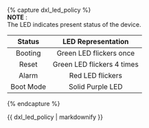 {% capture dxl_led_policy %}  
**NOTE** :  
The LED indicates present status of the device.

| Status     | LED Representation      |
|:--------:|:-------------:|
| Booting     | Green LED flickers once |
| Reset   | Green LED flickers 4 times |
| Alarm     | Red LED flickers     |
| Boot Mode | Solid Purple LED  |

{% endcapture %}
<div class="notice">{{ dxl_led_policy | markdownify }}</div>
